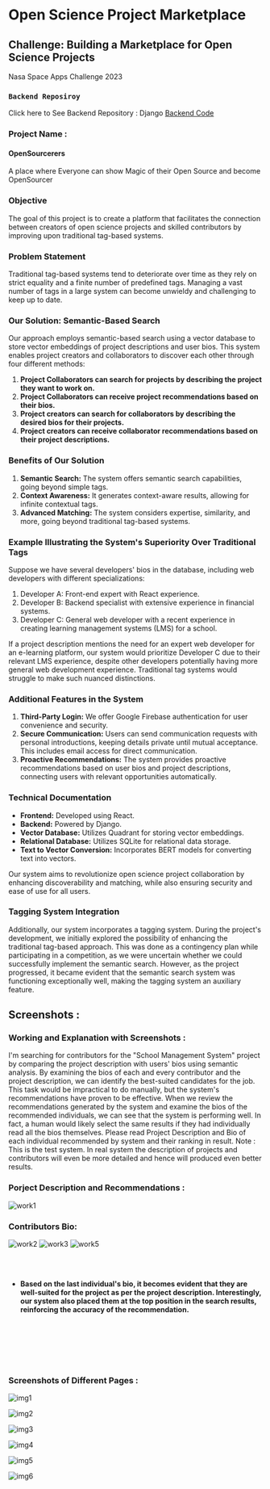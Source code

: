 
# Open Science Project Marketplace

## Challenge: Building a Marketplace for Open Science Projects
Nasa Space Apps Challenge 2023

### `Backend Reposiroy`
Click here to See Backend Repository : Django [Backend Code](https://github.com/hasnatahmed331/nasa_backend) 

### Project Name : 
#### OpenSourcerers
A place where Everyone can show  Magic of their Open Source and become OpenSourcer

### Objective
The goal of this project is to create a platform that facilitates the connection between creators of open science projects and skilled contributors by improving upon traditional tag-based systems.

### Problem Statement
Traditional tag-based systems tend to deteriorate over time as they rely on strict equality and a finite number of predefined tags. Managing a vast number of tags in a large system can become unwieldy and challenging to keep up to date.

### Our Solution: Semantic-Based Search
Our approach employs semantic-based search using a vector database to store vector embeddings of project descriptions and user bios. This system enables project creators and collaborators to discover each other through four different methods:

1. **Project Collaborators can search for projects by describing the project they want to work on.**
2. **Project Collaborators can receive project recommendations based on their bios.**
3. **Project creators can search for collaborators by describing the desired bios for their projects.**
4. **Project creators can receive collaborator recommendations based on their project descriptions.**

### Benefits of Our Solution
1. **Semantic Search:** The system offers semantic search capabilities, going beyond simple tags.
2. **Context Awareness:** It generates context-aware results, allowing for infinite contextual tags.
3. **Advanced Matching:** The system considers expertise, similarity, and more, going beyond traditional tag-based systems.

### Example Illustrating the System's Superiority Over Traditional Tags
Suppose we have several developers' bios in the database, including web developers with different specializations:

1. Developer A: Front-end expert with React experience.
2. Developer B: Backend specialist with extensive experience in financial systems.
3. Developer C: General web developer with a recent experience in creating learning management systems (LMS) for a school.

If a project description mentions the need for an expert web developer for an e-learning platform, our system would prioritize Developer C due to their relevant LMS experience, despite other developers potentially having more general web development experience. Traditional tag systems would struggle to make such nuanced distinctions.

### Additional Features in the System
1. **Third-Party Login:** We offer Google Firebase authentication for user convenience and security.
2. **Secure Communication:** Users can send communication requests with personal introductions, keeping details private until mutual acceptance. This includes email access for direct communication.
3. **Proactive Recommendations:** The system provides proactive recommendations based on user bios and project descriptions, connecting users with relevant opportunities automatically.

### Technical Documentation
- **Frontend:** Developed using React.
- **Backend:** Powered by Django.
- **Vector Database:** Utilizes Quadrant for storing vector embeddings.
- **Relational Database:** Utilizes SQLite for relational data storage.
- **Text to Vector Conversion:** Incorporates BERT models for converting text into vectors.

Our system aims to revolutionize open science project collaboration by enhancing discoverability and matching, while also ensuring security and ease of use for all users.

### Tagging System Integration
Additionally, our system incorporates a tagging system. During the project's development, we initially explored the possibility of enhancing the traditional tag-based approach. This was done as a contingency plan while participating in a competition, as we were uncertain whether we could successfully implement the semantic search. However, as the project progressed, it became evident that the semantic search system was functioning exceptionally well, making the tagging system an auxiliary feature.

## Screenshots : 

### Working and Explanation with Screenshots : 

I'm searching for contributors for the "School Management System" project by comparing the project description with users' bios using semantic analysis. 
By examining the bios of each and every contributor and the project description, we can identify the best-suited candidates for the job. 
This task would be impractical to do manually, but the system's recommendations have proven to be effective. When we review the recommendations generated by the system and examine the bios of the recommended individuals, we can see that the system is performing well. In fact, a human would likely select the same results if they had individually read all the bios themselves.
Please read Project Description and Bio of each individual recommended by system and their ranking in result.
Note : This is the test system. In real system the description of projects and contributors will even be more detailed and hence will produced even better results.

### Porject Description and Recommendations : 

![work1](https://github.com/tareeb/OpenSourcerers/assets/67794123/4dd07d43-1402-4f81-963f-f567d6657518)

### Contributors Bio:
![work2](https://github.com/tareeb/OpenSourcerers/assets/67794123/b7f7df7c-e999-4768-b33b-d2438adbd1da)
![work3](https://github.com/tareeb/OpenSourcerers/assets/67794123/c8ff0f85-3068-40b9-b8e0-22901d84c296)
![work5](https://github.com/tareeb/OpenSourcerers/assets/67794123/82b9beed-5c05-45f1-b417-3528dee4ad78)

<br><br>

- **Based on the last individual's bio, it becomes evident that they are well-suited for the project as per the project description. Interestingly, our system also placed them at the top position in the search results, reinforcing the accuracy of the recommendation.**

<br><br><br><br><br>

### Screenshots of Different Pages :

![img1](https://github.com/tareeb/OpenSourcerers/assets/67794123/e2c8310d-d04a-442e-ad2b-38238681c4b6)

![img2](https://github.com/tareeb/OpenSourcerers/assets/67794123/b185b812-ef36-4010-88b4-f698ed745af7)

![img3](https://github.com/tareeb/OpenSourcerers/assets/67794123/a5cb2266-1a42-4319-9853-7005dfee1ea0)

![img4](https://github.com/tareeb/OpenSourcerers/assets/67794123/09cd8123-aec8-445b-b19b-779648a5b7ea)

![img5](https://github.com/tareeb/OpenSourcerers/assets/67794123/7406a5c7-1685-4499-b308-a20e0473071c)

![img6](https://github.com/tareeb/OpenSourcerers/assets/67794123/c75e7e46-ccb0-450f-a84e-a5fdb638ef35)
